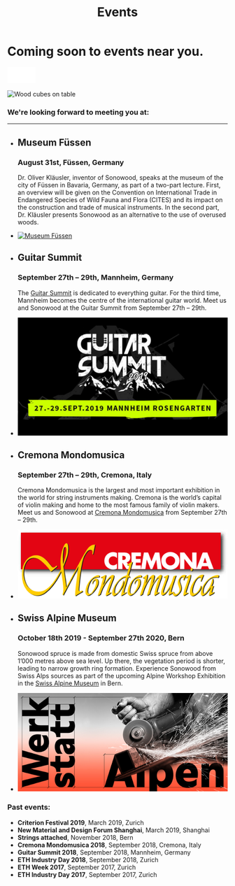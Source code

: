 ﻿---
lang: en
title: 'Events'
order: 6
---

<div class="full-width-kenburns">
<div class="wrap-bg-image">

# Coming soon to events near you.

![arrow down](/assets/images/arrow-d-white.svg)

</div>
<img srcset="/assets/images/event_cover_cubestower_2x.jpg"
     src="/assets/images/event_cover_cubestower.jpg" alt="Wood cubes on table">
</div>

<div class="full-width">
<div class="wrap -cols2">

### We're looking forward to meeting you at:

---
- ## Museum Füssen

  ### August 31st, Füssen, Germany

  Dr. Oliver Kläusler, inventor of Sonowood, speaks at the museum of the city of Füssen in Bavaria, Germany, as part of a two-part lecture. First, an overview will be given on the Convention on International Trade in Endangered Species of Wild Fauna and Flora (CITES) and its impact on the construction and trade of musical instruments. In the second part, Dr. Kläusler presents Sonowood as an alternative to the use of overused woods.



- <a href="https://www.stadt-fuessen.de/museum.html" target="_blank">![Museum Füssen](/assets/images/Füssen.png)</a>

- ## Guitar Summit

  ### September 27th – 29th, Mannheim, Germany

  The <a href="https://www.guitarsummit.de" target="_blank">Guitar Summit</a> is dedicated to everything guitar. For the third time, Mannheim becomes the centre of the international guitar world. Meet us and Sonowood at the Guitar Summit from September 27th – 29th.

- <a href="https://www.guitarsummit.de" target="_blank">![Guitar Summit 2019](/assets/images/event_201909_guitarsummit.jpg)</a>

- ## Cremona Mondomusica
  ### September 27th – 29th, Cremona, Italy

  Cremona Mondomusica is the largest and most important exhibition in the world for string instruments making. Cremona is the world’s capital of violin making and home to the most famous family of violin makers. Meet us and Sonowood at <a href="http://www.cremonamusica.com" target="_blank">Cremona Mondomusica</a> from September 27th – 29th.

- <a href="http://www.cremonamusica.com" target="_blank">![Cremona 2019](/assets/images/event_201909_cremona.png)</a>

- ## Swiss Alpine Museum
  ### October 18th 2019 - September 27th 2020, Bern

  Sonowood spruce is made from domestic Swiss spruce from above 1’000 metres above sea level. Up there, the vegetation period is shorter, leading to narrow growth ring formation. Experience Sonowood from Swiss Alps sources as part of the upcoming Alpine Workshop Exhibition in the <a href="https://www.alpinesmuseum.ch/en/exhibitions/annual-programme" target="_blank">Swiss Alpine Museum</a> in Bern.

- <a href="https://www.alpinesmuseum.ch/en/exhibitions/annual-programme" target="_blank">![Alpines Museum](/assets/images/AlpinesMuseum.jpg)</a>

</div>
</div>


<div class="full-width-grey">
<div class="wrap -center">

### Past events:

  - **Criterion Festival 2019**, March 2019, Zurich
  - **New Material and Design Forum Shanghai**, March 2019, Shanghai
  - **Strings attached**, November 2018, Bern
  - **Cremona Mondomusica 2018**, September 2018, Cremona, Italy
  - **Guitar Summit 2018**, September 2018, Mannheim, Germany
  - **ETH Industry Day 2018**, September 2018, Zurich
  - **ETH Week 2017**, September 2017, Zurich
  - **ETH Industry Day 2017**, September 2017, Zurich

</div>
</div>
